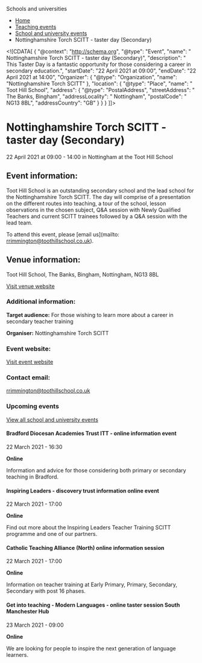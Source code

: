 Schools and universities

*   [Home](/)
*   [Teaching events](/teaching-events)
*   [School and university events](/teaching-events/training-provider-events)
*   Nottinghamshire Torch SCITT - taster day (Secondary)

<!\[CDATA\[ { "@context": "http://schema.org", "@type": "Event", "name": " Nottinghamshire Torch SCITT - taster day (Secondary)", "description": " This Taster Day is a fantastic opportunity for those considering a career in secondary education.", "startDate": "22 April 2021 at 09:00", "endDate": "22 April 2021 at 14:00", "Organizer": { "@type": "Organization", "name": "Nottinghamshire Torch SCITT" }, "location": { "@type": "Place", "name": " Toot Hill School", "address": { "@type": "PostalAddress", "streetAddress": " The Banks, Bingham", "addressLocality": " Nottingham", "postalCode": " NG13 8BL", "addressCountry": "GB" } } } \]\]>

Nottinghamshire Torch SCITT - taster day (Secondary)
====================================================

22 April 2021 at 09:00 - 14:00 in Nottingham at the Toot Hill School

Event information:
------------------

Toot Hill School is an outstanding secondary school and the lead school for the Nottinghamshire Torch SCITT. The day will comprise of a presentation on the different routes into teaching, a tour of the school, lesson observations in the chosen subject, Q&A session with Newly Qualified Teachers and current SCITT trainees followed by a Q&A session with the lead team.

To attend this event, please [email us](mailto: rrimmington@toothillschool.co.uk).

Venue information:
------------------

Toot Hill School, The Banks, Bingham, Nottingham, NG13 8BL

[Visit venue website](https://www.toothillschool.co.uk/ "Toot Hill School")

### Additional information:

**Target audience:** For those wishing to learn more about a career in secondary teacher training

**Organiser:** Nottinghamshire Torch SCITT

### Event website:

[Visit event website](https://www.teachnottinghamshire.co.uk/)

### Contact email:

[rrimmington@toothillschool.co.uk](mailto:rrimmington@toothillschool.co.uk)

### Upcoming events

[View all school and university events](/teaching-events/training-provider-events)

[](/teaching-events/training-provider-events/210322-bradford-diocesan-academies-trust-itt-online-information-event)

#### Bradford Diocesan Academies Trust ITT - online information event

22 March 2021 - 16:30

**Online**

Information and advice for those considering both primary or secondary teaching in Bradford.

[](/teaching-events/training-provider-events/210322-inspiring-leaders-discovery-trust-information-online-event)

#### Inspiring Leaders - discovery trust information online event

22 March 2021 - 17:00

**Online**

Find out more about the Inspiring Leaders Teacher Training SCITT programme and one of our partners.

[](/teaching-events/training-provider-events/210322-catholic-teaching-alliance-north-online-information-session)

#### Catholic Teaching Alliance (North) online information session

22 March 2021 - 17:00

**Online**

Information on teacher training at Early Primary, Primary, Secondary, Secondary with post 16 phases.

[](/teaching-events/training-provider-events/210323-get-into-teaching-modern-languages-online-taster-session-south-manchester-hub)

#### Get into teaching - Modern Languages - online taster session South Manchester Hub

23 March 2021 - 09:00

**Online**

We are looking for people to inspire the next generation of language learners.